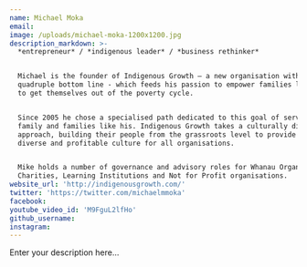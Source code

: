 ```yaml
---
name: Michael Moka
email:
image: /uploads/michael-moka-1200x1200.jpg
description_markdown: >-
  *entrepreneur* / *indigenous leader* / *business rethinker*


  Michael is the founder of Indigenous Growth – a new organisation with a
  quadruple bottom line - which feeds his passion to empower families like his
  to get themselves out of the poverty cycle.


  Since 2005 he chose a specialised path dedicated to this goal of serving his
  family and families like his. Indigenous Growth takes a culturally diverse
  approach, building their people from the grassroots level to provide a more
  diverse and profitable culture for all organisations.


  Mike holds a number of governance and advisory roles for Whanau Organisations,
  Charities, Learning Institutions and Not for Profit organisations.
website_url: 'http://indigenousgrowth.com/'
twitter: 'https://twitter.com/michaelmmoka'
facebook:
youtube_video_id: 'M9FguL2lfHo'
github_username:
instagram:
---
```


Enter your description here...
